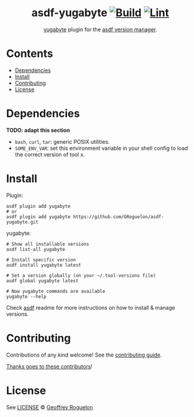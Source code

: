 <div align="center">

# asdf-yugabyte [![Build](https://github.com/GRoguelon/asdf-yugabyte/actions/workflows/build.yml/badge.svg)](https://github.com/GRoguelon/asdf-yugabyte/actions/workflows/build.yml) [![Lint](https://github.com/GRoguelon/asdf-yugabyte/actions/workflows/lint.yml/badge.svg)](https://github.com/GRoguelon/asdf-yugabyte/actions/workflows/lint.yml)

[yugabyte](https://github.com/GRoguelon/yugabyte) plugin for the [asdf version manager](https://asdf-vm.com).

</div>

# Contents

- [Dependencies](#dependencies)
- [Install](#install)
- [Contributing](#contributing)
- [License](#license)

# Dependencies

**TODO: adapt this section**

- `bash`, `curl`, `tar`: generic POSIX utilities.
- `SOME_ENV_VAR`: set this environment variable in your shell config to load the correct version of tool x.

# Install

Plugin:

```shell
asdf plugin add yugabyte
# or
asdf plugin add yugabyte https://github.com/GRoguelon/asdf-yugabyte.git
```

yugabyte:

```shell
# Show all installable versions
asdf list-all yugabyte

# Install specific version
asdf install yugabyte latest

# Set a version globally (on your ~/.tool-versions file)
asdf global yugabyte latest

# Now yugabyte commands are available
yugabyte --help
```

Check [asdf](https://github.com/asdf-vm/asdf) readme for more instructions on how to
install & manage versions.

# Contributing

Contributions of any kind welcome! See the [contributing guide](contributing.md).

[Thanks goes to these contributors](https://github.com/GRoguelon/asdf-yugabyte/graphs/contributors)!

# License

See [LICENSE](LICENSE) © [Geoffrey Roguelon](https://github.com/GRoguelon/)
